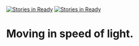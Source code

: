 [![Stories in Ready](https://badge.waffle.io/speed-of-light/speed-of-light.github.io.png?label=ready&title=Ready)](https://waffle.io/speed-of-light/speed-of-light.github.io)
[![Stories in Ready](https://badge.waffle.io/speed-of-light/speed-of-light.github.io.png?label=in+progress&title=Doing)](https://waffle.io/speed-of-light/speed-of-light.github.io)

# Moving in speed of light.

[](http://www.spintoapp.com/documentation/building_websites_with_jekyll#pre-processors)
[](http://www.divshot.com/blog/web-development/advanced-jekyll-features/#custom-post-types)
